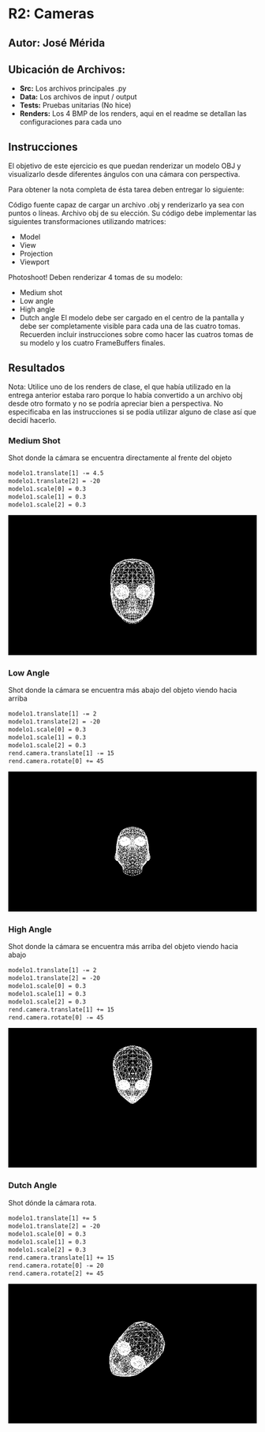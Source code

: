 # R2: Cameras
## Autor: José Mérida

## Ubicación de Archivos:
- **Src:** Los archivos principales .py
- **Data:** Los archivos de input / output
- **Tests:** Pruebas unitarias (No hice)
- **Renders:** Los 4 BMP de los renders, aqui en el readme se detallan las configuraciones para cada uno
## Instrucciones
El objetivo de este ejercicio es que puedan renderizar un modelo OBJ y visualizarlo desde diferentes ángulos con una cámara con perspectiva.

Para obtener la nota completa de ésta tarea deben entregar lo siguiente:

Código fuente capaz de cargar un archivo .obj y renderizarlo ya sea con puntos o líneas.
Archivo obj de su elección.
Su código debe implementar las siguientes transformaciones utilizando matrices:
- Model
- View
- Projection
- Viewport
  
Photoshoot! Deben renderizar 4 tomas de su modelo:
- Medium shot
- Low angle
- High angle
- Dutch angle
El modelo debe ser cargado en el centro de la pantalla y debe ser completamente visible para cada una de las cuatro tomas. Recuerden incluir instrucciones sobre como hacer las cuatros tomas de su modelo y los cuatro FrameBuffers finales.

## Resultados
Nota: Utilice uno de los renders de clase, el que había utilizado en la entrega anterior estaba raro porque lo había convertido a un archivo obj desde otro formato y no se podría apreciar bien a perspectiva. No especificaba en las instrucciones si se podía utilizar alguno de clase así que decidí hacerlo.

### Medium Shot
Shot donde la cámara se encuentra directamente al frente del objeto
```
modelo1.translate[1] -= 4.5
modelo1.translate[2] = -20
modelo1.scale[0] = 0.3
modelo1.scale[1] = 0.3
modelo1.scale[2] = 0.3
```
![Medium Shot](/renders/mediumshot.bmp)
### Low Angle
Shot donde la cámara se encuentra más abajo del objeto viendo hacia arriba
```
modelo1.translate[1] -= 2
modelo1.translate[2] = -20
modelo1.scale[0] = 0.3
modelo1.scale[1] = 0.3
modelo1.scale[2] = 0.3
rend.camera.translate[1] -= 15
rend.camera.rotate[0] += 45
```
![Low Angle](/renders/lowangle.bmp)

### High Angle
Shot donde la cámara se encuentra más arriba del objeto viendo hacia abajo
```
modelo1.translate[1] -= 2
modelo1.translate[2] = -20
modelo1.scale[0] = 0.3
modelo1.scale[1] = 0.3
modelo1.scale[2] = 0.3
rend.camera.translate[1] += 15
rend.camera.rotate[0] -= 45
```
![high Angle](/renders/highangle.bmp)

### Dutch Angle
Shot dónde la cámara rota.
```
modelo1.translate[1] += 5
modelo1.translate[2] = -20
modelo1.scale[0] = 0.3
modelo1.scale[1] = 0.3
modelo1.scale[2] = 0.3
rend.camera.translate[1] += 15
rend.camera.rotate[0] -= 20
rend.camera.rotate[2] += 45
```
![Dutch Angle](/renders/dutchangle.bmp)


